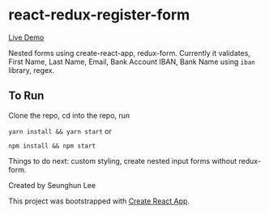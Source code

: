 # react-redux-register-form
[Live Demo](https://biographer-ada-38367.netlify.com)

Nested forms using create-react-app, redux-form.
Currently it validates, First Name, Last Name, Email, Bank Account IBAN, Bank Name using `iban` library, regex.

## To Run
Clone the repo, cd into the repo, run

`yarn install && yarn start` or

`npm install && npm start`

Things to do next:
custom styling,
create nested input forms without redux-form.

Created by Seunghun Lee

This project was bootstrapped with [Create React App](https://github.com/facebookincubator/create-react-app).
